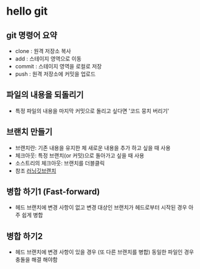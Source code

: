 # hello git

## git 명령어 요약

- clone : 원격 저장소 복사
- add : 스테이지 영역으로 이동
- commit : 스테이지 영역을 로컬로 저장
- push : 원격 저장소에 커밋을 업로드


## 파일의 내용을 되돌리기

- 특정 파일의 내용을 마지막 커밋으로 돌리고 싶다면 '코드 뭉치 버리기'

## 브랜치 만들기

- 브랜치란: 기존 내용을 유지한 체 새로운 내용을 추가 하고 싶을 때 사용
- 체크아웃: 특정 브랜치(or 커밋)으로 돌아가고 싶을 때 사용
- 소스트리의 체크아웃: 브랜치를 더블클릭
- 참조 [러닝깃브랜치](https://learngitbranching.js.org/)

## 병합 하기1 (Fast-forward)

- 헤드 브랜치에 변경 사항이 없고 변경 대상인 브랜치가 헤드로부터 시작된 경우 아주 쉽게 병합

## 병합 하기2 

- 헤드 브랜치에 변경 사항이 있을 경우 (또 다른 브랜치를 병합) 동일한 파일인 경우 충돌을 해결 해야함
